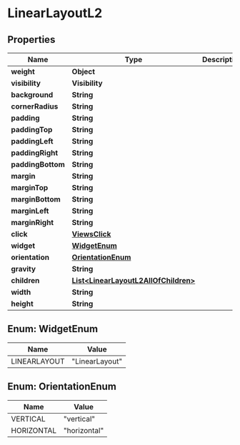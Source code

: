 

# LinearLayoutL2


## Properties

| Name | Type | Description | Notes |
|------------ | ------------- | ------------- | -------------|
|**weight** | **Object** |  |  [optional] |
|**visibility** | **Visibility** |  |  [optional] |
|**background** | **String** |  |  [optional] |
|**cornerRadius** | **String** |  |  [optional] |
|**padding** | **String** |  |  [optional] |
|**paddingTop** | **String** |  |  [optional] |
|**paddingLeft** | **String** |  |  [optional] |
|**paddingRight** | **String** |  |  [optional] |
|**paddingBottom** | **String** |  |  [optional] |
|**margin** | **String** |  |  [optional] |
|**marginTop** | **String** |  |  [optional] |
|**marginBottom** | **String** |  |  [optional] |
|**marginLeft** | **String** |  |  [optional] |
|**marginRight** | **String** |  |  [optional] |
|**click** | [**ViewsClick**](ViewsClick.md) |  |  [optional] |
|**widget** | [**WidgetEnum**](#WidgetEnum) |  |  |
|**orientation** | [**OrientationEnum**](#OrientationEnum) |  |  |
|**gravity** | **String** |  |  [optional] |
|**children** | [**List&lt;LinearLayoutL2AllOfChildren&gt;**](LinearLayoutL2AllOfChildren.md) |  |  [optional] |
|**width** | **String** |  |  |
|**height** | **String** |  |  |



## Enum: WidgetEnum

| Name | Value |
|---- | -----|
| LINEARLAYOUT | &quot;LinearLayout&quot; |



## Enum: OrientationEnum

| Name | Value |
|---- | -----|
| VERTICAL | &quot;vertical&quot; |
| HORIZONTAL | &quot;horizontal&quot; |



